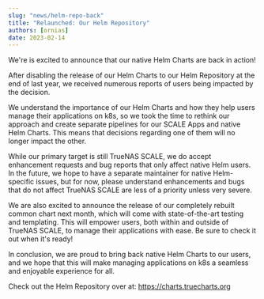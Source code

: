 ```yaml
---
slug: "news/helm-repo-back"
title: "Relaunched: Our Helm Repository"
authors: [ornias]
date: 2023-02-14
---
```


We're is excited to announce that our native Helm Charts are back in action!

After disabling the release of our Helm Charts to our Helm Repository at the end of last year, we received numerous reports of users being impacted by the decision.

We understand the importance of our Helm Charts and how they help users manage their applications on k8s, so we took the time to rethink our approach and create separate pipelines for our SCALE Apps and native Helm Charts. This means that decisions regarding one of them will no longer impact the other.

While our primary target is still TrueNAS SCALE, we do accept enhancement requests and bug reports that only affect native Helm users. In the future, we hope to have a separate maintainer for native Helm-specific issues, but for now, please understand enhancements and bugs that do not affect TrueNAS SCALE are less of a priority unless very severe.

We are also excited to announce the release of our completely rebuilt common chart next month, which will come with state-of-the-art testing and templating. This will empower users, both within and outside of TrueNAS SCALE, to manage their applications with ease. Be sure to check it out when it's ready!

In conclusion, we are proud to bring back native Helm Charts to our users, and we hope that this will make managing applications on k8s a seamless and enjoyable experience for all.

Check out the Helm Repository over at: https://charts.truecharts.org
